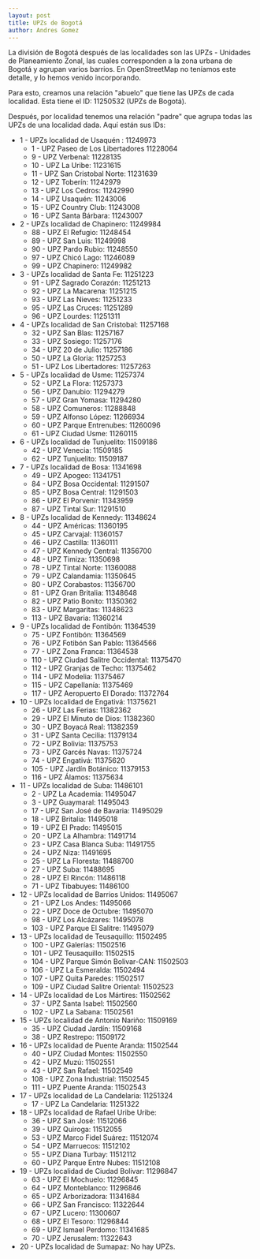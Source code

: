 ```yaml
---
layout: post
title: UPZs de Bogotá
author: Andres Gomez
---
```


La división de Bogotá después de las localidades son las UPZs - Unidades de Planeamiento Zonal, las cuales corresponden a la zona urbana de Bogotá y agrupan varios barrios.
En OpenStreetMap no teníamos este detalle, y lo hemos venido incorporando.

Para esto, creamos una relación "abuelo" que tiene las UPZs de cada localidad. Esta tiene el ID: 11250532 (UPZs de Bogotá).

Después, por localidad tenemos una relación "padre" que agrupa todas las UPZs de una localidad dada. Aquí están sus IDs:

* 1 - UPZs localidad de Usaquén : 11249973
  * 1 - UPZ Paseo de Los Libertadores 11228064
  * 9 - UPZ Verbenal: 11228135
  * 10 - UPZ La Uribe: 11231615
  * 11 - UPZ San Cristobal Norte: 11231639
  * 12 - UPZ Toberín: 11242979
  * 13 - UPZ Los Cedros: 11242990
  * 14 - UPZ Usaquén: 11243006
  * 15 - UPZ Country Club: 11243008
  * 16 - UPZ Santa Bárbara: 11243007
* 2 - UPZs localidad de Chapinero: 11249984
  * 88 - UPZ El Refugio: 11248454
  * 89 - UPZ San Luis: 11249998
  * 90 - UPZ Pardo Rubio: 11248550
  * 97 - UPZ Chicó Lago: 11246089
  * 99 - UPZ Chapinero: 11249982
* 3 - UPZs localidad de Santa Fe: 11251223
  * 91 - UPZ Sagrado Corazón: 11251213
  * 92 - UPZ La Macarena: 11251215
  * 93 - UPZ Las Nieves: 11251233
  * 95 - UPZ Las Cruces: 11251289
  * 96 - UPZ Lourdes: 11251311
* 4 - UPZs localidad de San Cristobal: 11257168
  * 32 - UPZ San Blas: 11257167
  * 33 - UPZ Sosiego: 11257176
  * 34 - UPZ 20 de Julio: 11257186
  * 50 - UPZ La Gloria: 11257253
  * 51 - UPZ Los Libertadores: 11257263
* 5 - UPZs localidad de Usme: 11257374
  * 52 - UPZ La Flora: 11257373
  * 56 - UPZ Danubio: 11294279
  * 57 - UPZ Gran Yomasa: 11294280
  * 58 - UPZ Comuneros: 11288848
  * 59 - UPZ Alfonso López: 11266934
  * 60 - UPZ Parque Entrenubes: 11260096
  * 61 - UPZ Ciudad Usme: 11260115
* 6 - UPZs localidad de Tunjuelito: 11509186
  * 42 - UPZ Venecia: 11509185
  * 62 - UPZ Tunjuelito: 11509187
* 7 - UPZs localidad de Bosa: 11341698
  * 49 - UPZ Apogeo: 11341751
  * 84 - UPZ Bosa Occidental: 11291507
  * 85 - UPZ Bosa Central: 11291503
  * 86 - UPZ El Porvenir: 11343959
  * 87 - UPZ Tintal Sur: 11291510
* 8 - UPZs localidad de Kennedy: 11348624
  * 44 - UPZ Américas: 11360195
  * 45 - UPZ Carvajal: 11360157
  * 46 - UPZ Castilla: 11360111
  * 47 - UPZ Kennedy Central: 11356700
  * 48 - UPZ Timiza: 11350698
  * 78 - UPZ Tintal Norte: 11360088
  * 79 - UPZ Calandamia: 11350645
  * 80 - UPZ Corabastos: 11356700
  * 81 - UPZ Gran Britalia: 11348648
  * 82 - UPZ Patio Bonito: 11350362
  * 83 - UPZ Margaritas: 11348623
  * 113 - UPZ Bavaria: 11360214
* 9 - UPZs localidad de Fontibón: 11364539
  * 75 - UPZ Fontibón: 11364569
  * 76 - UPZ Fotibón San Pablo: 11364566
  * 77 - UPZ Zona Franca: 11364538
  * 110 - UPZ Ciudad Salitre Occidental: 11375470
  * 112 - UPZ Granjas de Techo: 11375462
  * 114 - UPZ Modelia: 11375467
  * 115 - UPZ Capellanía: 11375469
  * 117 - UPZ Aeropuerto El Dorado: 11372764
* 10 - UPZs localidad de Engativá: 11375621
  * 26 - UPZ Las Ferias: 11382362
  * 29 - UPZ El Minuto de Dios: 11382360
  * 30 - UPZ Boyacá Real: 11382359
  * 31 - UPZ Santa Cecilia: 11379134
  * 72 - UPZ Bolivia: 11375753
  * 73 - UPZ Garcés Navas: 11375724
  * 74 - UPZ Engativá: 11375620
  * 105 - UPZ Jardín Botánico: 11379153
  * 116 - UPZ Álamos: 11375634
* 11 - UPZs localidad de Suba: 11486101
  * 2 - UPZ La Academia: 11495047
  * 3 - UPZ Guaymaral: 11495043
  * 17 - UPZ San José de Bavaria: 11495029
  * 18 - UPZ Britalia: 11495018
  * 19 - UPZ El Prado: 11495015
  * 20 - UPZ La Alhambra: 11491714
  * 23 - UPZ Casa Blanca Suba: 11491755
  * 24 - UPZ Niza: 11491695
  * 25 - UPZ La Floresta: 11488700
  * 27 - UPZ Suba: 11488695
  * 28 - UPZ El Rincón: 11486118
  * 71 - UPZ Tibabuyes: 11486100
* 12 - UPZs localidad de Barrios Unidos: 11495067
  * 21 - UPZ Los Andes: 11495066
  * 22 - UPZ Doce de Octubre: 11495070
  * 98 - UPZ Los Alcázares: 11495078
  * 103 - UPZ Parque El Salitre: 11495079
* 13 - UPZs localidad de Teusaquillo: 11502495
  * 100 - UPZ Galerías: 11502516
  * 101 - UPZ Teusaquillo: 11502515
  * 104 - UPZ Parque Simón Bolivar-CAN: 11502503
  * 106 - UPZ La Esmeralda: 11502494
  * 107 - UPZ Quita Paredes: 11502517
  * 109 - UPZ Ciudad Salitre Oriental: 11502523
* 14 - UPZs localidad de Los Mártires: 11502562
  * 37 - UPZ Santa Isabel: 11502560
  * 102 - UPZ La Sabana: 11502561
* 15 - UPZs localidad de Antonio Nariño: 11509169
  * 35 - UPZ Ciudad Jardín: 11509168
  * 38 - UPZ Restrepo: 11509172
* 16 - UPZs localidad de Puente Aranda: 11502544
  * 40 - UPZ Ciudad Montes: 11502550
  * 42 - UPZ Muzú: 11502551
  * 43 - UPZ San Rafael: 11502549
  * 108 - UPZ Zona Industrial: 11502545
  * 111 - UPZ Puente Aranda: 11502543
* 17 - UPZs localidad de La Candelaria: 11251324
  * 17 - UPZ La Candelaria: 11251322
* 18 - UPZs localidad de Rafael Uribe Uribe: 
  * 36 - UPZ San José: 11512066
  * 39 - UPZ Quiroga: 11512055
  * 53 - UPZ Marco Fidel Suárez: 11512074
  * 54 - UPZ Marruecos: 11512102
  * 55 - UPZ Diana Turbay: 11512112
  * 60 - UPZ Parque Entre Nubes: 11512108
* 19 - UPZs localidad de Ciudad Bolivar: 11296847
  * 63 - UPZ El Mochuelo: 11296845
  * 64 - UPZ Monteblanco: 11296846
  * 65 - UPZ Arborizadora: 11341684
  * 66 - UPZ San Francisco: 11322644
  * 67 - UPZ Lucero: 11300607
  * 68 - UPZ El Tesoro: 11296844
  * 69 - UPZ Ismael Perdomo: 11341685
  * 70 - UPZ Jerusalem: 11322643
* 20 - UPZs localidad de Sumapaz: No hay UPZs.
